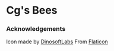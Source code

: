 # Cg's Bees

### Acknowledgements
Icon made by
[DinosoftLabs](https://www.flaticon.com/authors/dinosoftlabs)
From
[Flaticon](https://www.flaticon.com/)